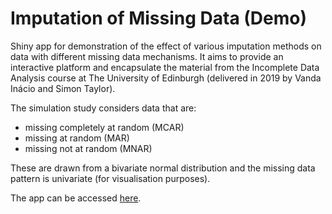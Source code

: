 # Imputation of Missing Data (Demo)
Shiny app for demonstration of the effect of various imputation methods on data with different missing data mechanisms. It aims to provide an interactive platform and encapsulate the material from the Incomplete Data Analysis course at The University of Edinburgh (delivered in 2019 by Vanda Inácio and Simon Taylor). 

The simulation study considers data that are:
- missing completely at random (MCAR)
- missing at random (MAR)
- missing not at random (MNAR)

These are drawn from a bivariate normal distribution and the missing data pattern is univariate (for visualisation purposes). 

The app can be accessed [here](https://mariegold.shinyapps.io/shiny-incomplete-data/).
